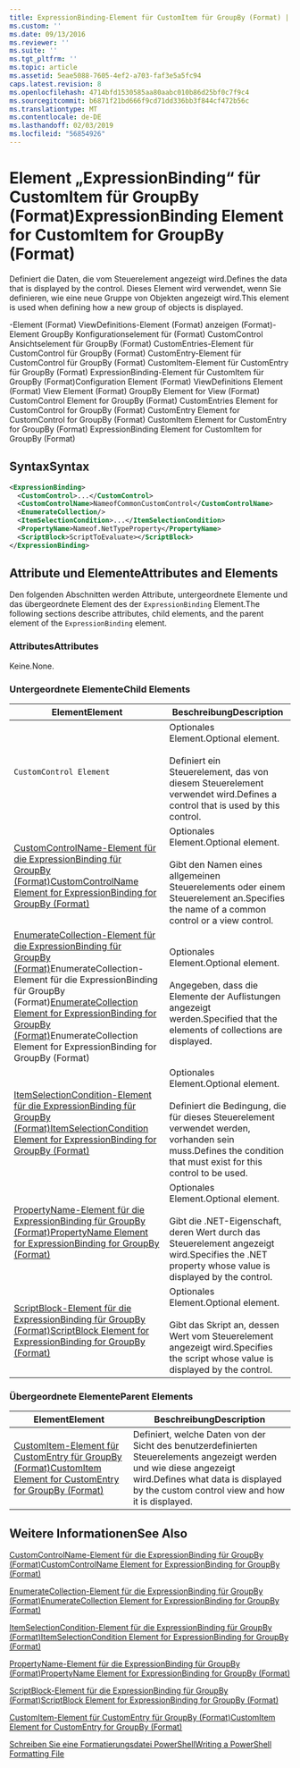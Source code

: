 ```yaml
---
title: ExpressionBinding-Element für CustomItem für GroupBy (Format) | Microsoft-Dokumentation
ms.custom: ''
ms.date: 09/13/2016
ms.reviewer: ''
ms.suite: ''
ms.tgt_pltfrm: ''
ms.topic: article
ms.assetid: 5eae5088-7605-4ef2-a703-faf3e5a5fc94
caps.latest.revision: 8
ms.openlocfilehash: 4714bfd1530585aa80aabc010b86d25bf0c7f9c4
ms.sourcegitcommit: b6871f21bd666f9cd71dd336bb3f844cf472b56c
ms.translationtype: MT
ms.contentlocale: de-DE
ms.lasthandoff: 02/03/2019
ms.locfileid: "56854926"
---
```

# <a name="expressionbinding-element-for-customitem-for-groupby-format"></a><span data-ttu-id="415b2-102">Element „ExpressionBinding“ für CustomItem für GroupBy (Format)</span><span class="sxs-lookup"><span data-stu-id="415b2-102">ExpressionBinding Element for CustomItem for GroupBy (Format)</span></span>

<span data-ttu-id="415b2-103">Definiert die Daten, die vom Steuerelement angezeigt wird.</span><span class="sxs-lookup"><span data-stu-id="415b2-103">Defines the data that is displayed by the control.</span></span> <span data-ttu-id="415b2-104">Dieses Element wird verwendet, wenn Sie definieren, wie eine neue Gruppe von Objekten angezeigt wird.</span><span class="sxs-lookup"><span data-stu-id="415b2-104">This element is used when defining how a new group of objects is displayed.</span></span>

<span data-ttu-id="415b2-105">-Element (Format) ViewDefinitions-Element (Format) anzeigen (Format)-Element GroupBy Konfigurationselement für (Format) CustomControl Ansichtselement für GroupBy (Format) CustomEntries-Element für CustomControl für GroupBy (Format) CustomEntry-Element für CustomControl für GroupBy (Format) CustomItem-Element für CustomEntry für GroupBy (Format) ExpressionBinding-Element für CustomItem für GroupBy (Format)</span><span class="sxs-lookup"><span data-stu-id="415b2-105">Configuration Element (Format) ViewDefinitions Element (Format) View Element (Format) GroupBy Element for View (Format) CustomControl Element for GroupBy (Format) CustomEntries Element for CustomControl for GroupBy (Format) CustomEntry Element for CustomControl for GroupBy (Format) CustomItem Element for CustomEntry for GroupBy (Format) ExpressionBinding Element for CustomItem for GroupBy (Format)</span></span>

## <a name="syntax"></a><span data-ttu-id="415b2-106">Syntax</span><span class="sxs-lookup"><span data-stu-id="415b2-106">Syntax</span></span>

```xml
<ExpressionBinding>
  <CustomControl>...</CustomControl>
  <CustomControlName>NameofCommonCustomControl</CustomControlName>
  <EnumerateCollection/>
  <ItemSelectionCondition>...</ItemSelectionCondition>
  <PropertyName>Nameof.NetTypeProperty</PropertyName>
  <ScriptBlock>ScriptToEvaluate></ScriptBlock>
</ExpressionBinding>
```

## <a name="attributes-and-elements"></a><span data-ttu-id="415b2-107">Attribute und Elemente</span><span class="sxs-lookup"><span data-stu-id="415b2-107">Attributes and Elements</span></span>

<span data-ttu-id="415b2-108">Den folgenden Abschnitten werden Attribute, untergeordnete Elemente und das übergeordnete Element des der `ExpressionBinding` Element.</span><span class="sxs-lookup"><span data-stu-id="415b2-108">The following sections describe attributes, child elements, and the parent element of the `ExpressionBinding` element.</span></span>

### <a name="attributes"></a><span data-ttu-id="415b2-109">Attributes</span><span class="sxs-lookup"><span data-stu-id="415b2-109">Attributes</span></span>

<span data-ttu-id="415b2-110">Keine.</span><span class="sxs-lookup"><span data-stu-id="415b2-110">None.</span></span>

### <a name="child-elements"></a><span data-ttu-id="415b2-111">Untergeordnete Elemente</span><span class="sxs-lookup"><span data-stu-id="415b2-111">Child Elements</span></span>

|<span data-ttu-id="415b2-112">Element</span><span class="sxs-lookup"><span data-stu-id="415b2-112">Element</span></span>|<span data-ttu-id="415b2-113">Beschreibung</span><span class="sxs-lookup"><span data-stu-id="415b2-113">Description</span></span>|
|-------------|-----------------|
|`CustomControl Element`|<span data-ttu-id="415b2-114">Optionales Element.</span><span class="sxs-lookup"><span data-stu-id="415b2-114">Optional element.</span></span><br /><br /> <span data-ttu-id="415b2-115">Definiert ein Steuerelement, das von diesem Steuerelement verwendet wird.</span><span class="sxs-lookup"><span data-stu-id="415b2-115">Defines a control that is used by this control.</span></span>|
|[<span data-ttu-id="415b2-116">CustomControlName-Element für die ExpressionBinding für GroupBy (Format)</span><span class="sxs-lookup"><span data-stu-id="415b2-116">CustomControlName Element for ExpressionBinding for GroupBy (Format)</span></span>](./customcontrolname-element-for-expressionbinding-for-groupby-format.md)|<span data-ttu-id="415b2-117">Optionales Element.</span><span class="sxs-lookup"><span data-stu-id="415b2-117">Optional element.</span></span><br /><br /> <span data-ttu-id="415b2-118">Gibt den Namen eines allgemeinen Steuerelements oder einem Steuerelement an.</span><span class="sxs-lookup"><span data-stu-id="415b2-118">Specifies the name of a common control or a view control.</span></span>|
|<span data-ttu-id="415b2-119">[EnumerateCollection-Element für die ExpressionBinding für GroupBy (Format)](./enumeratecollection-element-for-expressionbinding-for-groupby-format.md)EnumerateCollection-Element für die ExpressionBinding für GroupBy (Format)</span><span class="sxs-lookup"><span data-stu-id="415b2-119">[EnumerateCollection Element for ExpressionBinding for GroupBy (Format)](./enumeratecollection-element-for-expressionbinding-for-groupby-format.md)EnumerateCollection Element for ExpressionBinding for GroupBy (Format)</span></span>|<span data-ttu-id="415b2-120">Optionales Element.</span><span class="sxs-lookup"><span data-stu-id="415b2-120">Optional element.</span></span><br /><br /> <span data-ttu-id="415b2-121">Angegeben, dass die Elemente der Auflistungen angezeigt werden.</span><span class="sxs-lookup"><span data-stu-id="415b2-121">Specified that the elements of collections are displayed.</span></span>|
|[<span data-ttu-id="415b2-122">ItemSelectionCondition-Element für die ExpressionBinding für GroupBy (Format)</span><span class="sxs-lookup"><span data-stu-id="415b2-122">ItemSelectionCondition Element for ExpressionBinding for GroupBy (Format)</span></span>](./itemselectioncondition-element-for-expressionbinding-for-groupby-format.md)|<span data-ttu-id="415b2-123">Optionales Element.</span><span class="sxs-lookup"><span data-stu-id="415b2-123">Optional element.</span></span><br /><br /> <span data-ttu-id="415b2-124">Definiert die Bedingung, die für dieses Steuerelement verwendet werden, vorhanden sein muss.</span><span class="sxs-lookup"><span data-stu-id="415b2-124">Defines the condition that must exist for this control to be used.</span></span>|
|[<span data-ttu-id="415b2-125">PropertyName-Element für die ExpressionBinding für GroupBy (Format)</span><span class="sxs-lookup"><span data-stu-id="415b2-125">PropertyName Element for ExpressionBinding for GroupBy (Format)</span></span>](./propertyname-element-for-expressionbinding-for-groupby-format.md)|<span data-ttu-id="415b2-126">Optionales Element.</span><span class="sxs-lookup"><span data-stu-id="415b2-126">Optional element.</span></span><br /><br /> <span data-ttu-id="415b2-127">Gibt die .NET-Eigenschaft, deren Wert durch das Steuerelement angezeigt wird.</span><span class="sxs-lookup"><span data-stu-id="415b2-127">Specifies the .NET property whose value is displayed by the control.</span></span>|
|[<span data-ttu-id="415b2-128">ScriptBlock-Element für die ExpressionBinding für GroupBy (Format)</span><span class="sxs-lookup"><span data-stu-id="415b2-128">ScriptBlock Element for ExpressionBinding for GroupBy (Format)</span></span>](./scriptblock-element-for-expressionbinding-for-groupby-format.md)|<span data-ttu-id="415b2-129">Optionales Element.</span><span class="sxs-lookup"><span data-stu-id="415b2-129">Optional element.</span></span><br /><br /> <span data-ttu-id="415b2-130">Gibt das Skript an, dessen Wert vom Steuerelement angezeigt wird.</span><span class="sxs-lookup"><span data-stu-id="415b2-130">Specifies the script whose value is displayed by the control.</span></span>|

### <a name="parent-elements"></a><span data-ttu-id="415b2-131">Übergeordnete Elemente</span><span class="sxs-lookup"><span data-stu-id="415b2-131">Parent Elements</span></span>

|<span data-ttu-id="415b2-132">Element</span><span class="sxs-lookup"><span data-stu-id="415b2-132">Element</span></span>|<span data-ttu-id="415b2-133">Beschreibung</span><span class="sxs-lookup"><span data-stu-id="415b2-133">Description</span></span>|
|-------------|-----------------|
|[<span data-ttu-id="415b2-134">CustomItem-Element für CustomEntry für GroupBy (Format)</span><span class="sxs-lookup"><span data-stu-id="415b2-134">CustomItem Element for CustomEntry for GroupBy (Format)</span></span>](./customitem-element-for-customentry-for-groupby-format.md)|<span data-ttu-id="415b2-135">Definiert, welche Daten von der Sicht des benutzerdefinierten Steuerelements angezeigt werden und wie diese angezeigt wird.</span><span class="sxs-lookup"><span data-stu-id="415b2-135">Defines what data is displayed by the custom control view and how it is displayed.</span></span>|

## <a name="see-also"></a><span data-ttu-id="415b2-136">Weitere Informationen</span><span class="sxs-lookup"><span data-stu-id="415b2-136">See Also</span></span>

[<span data-ttu-id="415b2-137">CustomControlName-Element für die ExpressionBinding für GroupBy (Format)</span><span class="sxs-lookup"><span data-stu-id="415b2-137">CustomControlName Element for ExpressionBinding for GroupBy (Format)</span></span>](./customcontrolname-element-for-expressionbinding-for-groupby-format.md)

[<span data-ttu-id="415b2-138">EnumerateCollection-Element für die ExpressionBinding für GroupBy (Format)</span><span class="sxs-lookup"><span data-stu-id="415b2-138">EnumerateCollection Element for ExpressionBinding for GroupBy (Format)</span></span>](./enumeratecollection-element-for-expressionbinding-for-groupby-format.md)

[<span data-ttu-id="415b2-139">ItemSelectionCondition-Element für die ExpressionBinding für GroupBy (Format)</span><span class="sxs-lookup"><span data-stu-id="415b2-139">ItemSelectionCondition Element for ExpressionBinding for GroupBy (Format)</span></span>](./itemselectioncondition-element-for-expressionbinding-for-groupby-format.md)

[<span data-ttu-id="415b2-140">PropertyName-Element für die ExpressionBinding für GroupBy (Format)</span><span class="sxs-lookup"><span data-stu-id="415b2-140">PropertyName Element for ExpressionBinding for GroupBy (Format)</span></span>](./propertyname-element-for-expressionbinding-for-groupby-format.md)

[<span data-ttu-id="415b2-141">ScriptBlock-Element für die ExpressionBinding für GroupBy (Format)</span><span class="sxs-lookup"><span data-stu-id="415b2-141">ScriptBlock Element for ExpressionBinding for GroupBy (Format)</span></span>](./scriptblock-element-for-expressionbinding-for-groupby-format.md)

[<span data-ttu-id="415b2-142">CustomItem-Element für CustomEntry für GroupBy (Format)</span><span class="sxs-lookup"><span data-stu-id="415b2-142">CustomItem Element for CustomEntry for GroupBy (Format)</span></span>](./customitem-element-for-customentry-for-groupby-format.md)

[<span data-ttu-id="415b2-143">Schreiben Sie eine Formatierungsdatei PowerShell</span><span class="sxs-lookup"><span data-stu-id="415b2-143">Writing a PowerShell Formatting File</span></span>](./writing-a-powershell-formatting-file.md)
